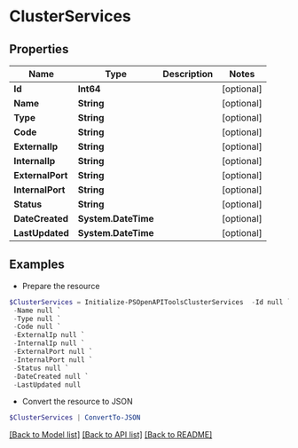 # ClusterServices
## Properties

Name | Type | Description | Notes
------------ | ------------- | ------------- | -------------
**Id** | **Int64** |  | [optional] 
**Name** | **String** |  | [optional] 
**Type** | **String** |  | [optional] 
**Code** | **String** |  | [optional] 
**ExternalIp** | **String** |  | [optional] 
**InternalIp** | **String** |  | [optional] 
**ExternalPort** | **String** |  | [optional] 
**InternalPort** | **String** |  | [optional] 
**Status** | **String** |  | [optional] 
**DateCreated** | **System.DateTime** |  | [optional] 
**LastUpdated** | **System.DateTime** |  | [optional] 

## Examples

- Prepare the resource
```powershell
$ClusterServices = Initialize-PSOpenAPIToolsClusterServices  -Id null `
 -Name null `
 -Type null `
 -Code null `
 -ExternalIp null `
 -InternalIp null `
 -ExternalPort null `
 -InternalPort null `
 -Status null `
 -DateCreated null `
 -LastUpdated null
```

- Convert the resource to JSON
```powershell
$ClusterServices | ConvertTo-JSON
```

[[Back to Model list]](../README.md#documentation-for-models) [[Back to API list]](../README.md#documentation-for-api-endpoints) [[Back to README]](../README.md)


